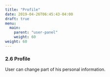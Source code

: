 ```yaml
---
title: "Profile"
date: 2019-04-26T06:45:43-04:00
draft: true
menu:
  main:
    parent: "user-panel"
    weight: 60
weight: 60
---
```


### 2.6 Profile

User can change part of his personal information.
